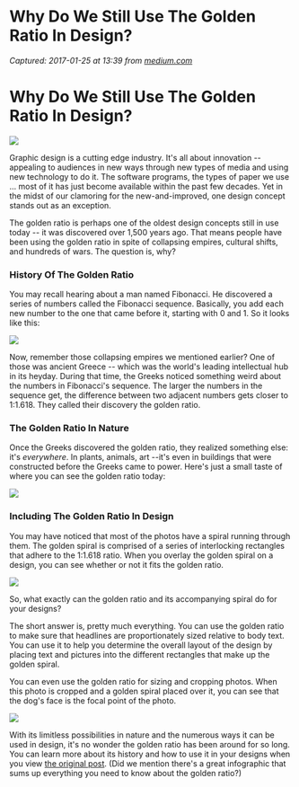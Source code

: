 # Why Do We Still Use The Golden Ratio In Design?

_Captured: 2017-01-25 at 13:39 from [medium.com](https://medium.com/@CompanyFolders/why-do-we-still-use-the-golden-ratio-in-design-2802cae42e3e?source=userActivityShare-c79006fee040-1485347978)_

# Why Do We Still Use The Golden Ratio In Design?

![](https://cdn-images-1.medium.com/max/800/1*AUT6WfXSxv2KfHZyD6jFyg.jpeg)

Graphic design is a cutting edge industry. It's all about innovation -- appealing to audiences in new ways through new types of media and using new technology to do it. The software programs, the types of paper we use … most of it has just become available within the past few decades. Yet in the midst of our clamoring for the new-and-improved, one design concept stands out as an exception.

The golden ratio is perhaps one of the oldest design concepts still in use today -- it was discovered over 1,500 years ago. That means people have been using the golden ratio in spite of collapsing empires, cultural shifts, and hundreds of wars. The question is, why?

### History Of The Golden Ratio

You may recall hearing about a man named Fibonacci. He discovered a series of numbers called the Fibonacci sequence. Basically, you add each new number to the one that came before it, starting with 0 and 1. So it looks like this:

![](https://cdn-images-1.medium.com/max/800/1*54tViddN_lHByUY_R2hz8w.jpeg)

Now, remember those collapsing empires we mentioned earlier? One of those was ancient Greece -- which was the world's leading intellectual hub in its heyday. During that time, the Greeks noticed something weird about the numbers in Fibonacci's sequence. The larger the numbers in the sequence get, the difference between two adjacent numbers gets closer to 1:1.618. They called their discovery the golden ratio.

### The Golden Ratio In Nature

Once the Greeks discovered the golden ratio, they realized something else: it's _everywhere_. In plants, animals, art --it's even in buildings that were constructed before the Greeks came to power. Here's just a small taste of where you can see the golden ratio today:

![](https://cdn-images-1.medium.com/max/800/1*pdwOUnffokec53zJ-WG2dw.jpeg)

### Including The Golden Ratio In Design

You may have noticed that most of the photos have a spiral running through them. The golden spiral is comprised of a series of interlocking rectangles that adhere to the 1:1.618 ratio. When you overlay the golden spiral on a design, you can see whether or not it fits the golden ratio.

![](https://cdn-images-1.medium.com/max/800/1*CSi6pCmj5TkVMPKIBPxJDQ.jpeg)

So, what exactly can the golden ratio and its accompanying spiral do for your designs?

The short answer is, pretty much everything. You can use the golden ratio to make sure that headlines are proportionately sized relative to body text. You can use it to help you determine the overall layout of the design by placing text and pictures into the different rectangles that make up the golden spiral.

You can even use the golden ratio for sizing and cropping photos. When this photo is cropped and a golden spiral placed over it, you can see that the dog's face is the focal point of the photo.

![](https://cdn-images-1.medium.com/max/800/1*3O5wn9jBgJEU3S3AOVVe2A.jpeg)

With its limitless possibilities in nature and the numerous ways it can be used in design, it's no wonder the golden ratio has been around for so long. You can learn more about its history and how to use it in your designs when you view [the original post](http://www.companyfolders.com/blog/golden-ratio-design-examples). (Did we mention there's a great infographic that sums up everything you need to know about the golden ratio?)
